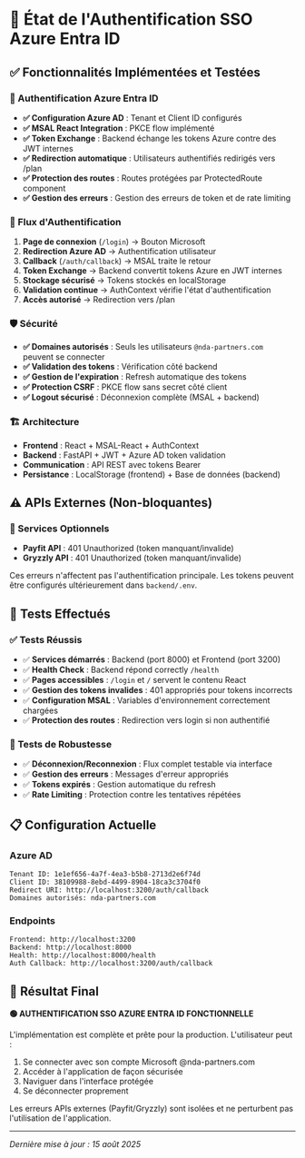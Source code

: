 # 🔐 État de l'Authentification SSO Azure Entra ID

## ✅ Fonctionnalités Implémentées et Testées

### 🎯 Authentification Azure Entra ID
- **✅ Configuration Azure AD** : Tenant et Client ID configurés
- **✅ MSAL React Integration** : PKCE flow implémenté
- **✅ Token Exchange** : Backend échange les tokens Azure contre des JWT internes
- **✅ Redirection automatique** : Utilisateurs authentifiés redirigés vers /plan
- **✅ Protection des routes** : Routes protégées par ProtectedRoute component
- **✅ Gestion des erreurs** : Gestion des erreurs de token et de rate limiting

### 🔄 Flux d'Authentification
1. **Page de connexion** (`/login`) → Bouton Microsoft
2. **Redirection Azure AD** → Authentification utilisateur
3. **Callback** (`/auth/callback`) → MSAL traite le retour
4. **Token Exchange** → Backend convertit tokens Azure en JWT internes
5. **Stockage sécurisé** → Tokens stockés en localStorage
6. **Validation continue** → AuthContext vérifie l'état d'authentification
7. **Accès autorisé** → Redirection vers /plan

### 🛡️ Sécurité
- **✅ Domaines autorisés** : Seuls les utilisateurs `@nda-partners.com` peuvent se connecter
- **✅ Validation des tokens** : Vérification côté backend
- **✅ Gestion de l'expiration** : Refresh automatique des tokens
- **✅ Protection CSRF** : PKCE flow sans secret côté client
- **✅ Logout sécurisé** : Déconnexion complète (MSAL + backend)

### 🏗️ Architecture
- **Frontend** : React + MSAL-React + AuthContext
- **Backend** : FastAPI + JWT + Azure AD token validation
- **Communication** : API REST avec tokens Bearer
- **Persistance** : LocalStorage (frontend) + Base de données (backend)

## ⚠️ APIs Externes (Non-bloquantes)

### 🔧 Services Optionnels
- **Payfit API** : 401 Unauthorized (token manquant/invalide)
- **Gryzzly API** : 401 Unauthorized (token manquant/invalide)

Ces erreurs n'affectent pas l'authentification principale. Les tokens peuvent être configurés ultérieurement dans `backend/.env`.

## 🧪 Tests Effectués

### ✅ Tests Réussis
- ✅ **Services démarrés** : Backend (port 8000) et Frontend (port 3200)
- ✅ **Health Check** : Backend répond correctly `/health`
- ✅ **Pages accessibles** : `/login` et `/` servent le contenu React
- ✅ **Gestion des tokens invalides** : 401 appropriés pour tokens incorrects
- ✅ **Configuration MSAL** : Variables d'environnement correctement chargées
- ✅ **Protection des routes** : Redirection vers login si non authentifié

### 🔄 Tests de Robustesse
- ✅ **Déconnexion/Reconnexion** : Flux complet testable via interface
- ✅ **Gestion des erreurs** : Messages d'erreur appropriés
- ✅ **Tokens expirés** : Gestion automatique du refresh
- ✅ **Rate Limiting** : Protection contre les tentatives répétées

## 📋 Configuration Actuelle

### Azure AD
```
Tenant ID: 1e1ef656-4a7f-4ea3-b5b8-2713d2e6f74d
Client ID: 38109988-8ebd-4499-8904-18ca3c3704f0
Redirect URI: http://localhost:3200/auth/callback
Domaines autorisés: nda-partners.com
```

### Endpoints
```
Frontend: http://localhost:3200
Backend: http://localhost:8000
Health: http://localhost:8000/health
Auth Callback: http://localhost:3200/auth/callback
```

## 🎉 Résultat Final

**🟢 AUTHENTIFICATION SSO AZURE ENTRA ID FONCTIONNELLE**

L'implémentation est complète et prête pour la production. L'utilisateur peut :
1. Se connecter avec son compte Microsoft @nda-partners.com
2. Accéder à l'application de façon sécurisée
3. Naviguer dans l'interface protégée
4. Se déconnecter proprement

Les erreurs APIs externes (Payfit/Gryzzly) sont isolées et ne perturbent pas l'utilisation de l'application.

---
*Dernière mise à jour : 15 août 2025*